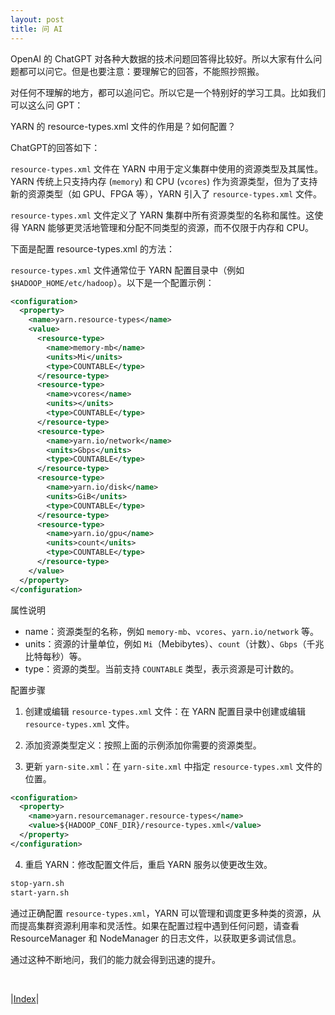 ```yaml
---
layout: post
title: 问 AI
---
```


OpenAI 的 ChatGPT 对各种大数据的技术问题回答得比较好。所以大家有什么问题都可以问它。但是也要注意：要理解它的回答，不能照抄照搬。

对任何不理解的地方，都可以追问它。所以它是一个特别好的学习工具。比如我们可以这么问 GPT：

YARN 的 resource-types.xml 文件的作用是？如何配置？

ChatGPT的回答如下：

`resource-types.xml` 文件在 YARN 中用于定义集群中使用的资源类型及其属性。YARN 传统上只支持内存 (`memory`) 和 CPU (`vcores`) 作为资源类型，但为了支持新的资源类型（如 GPU、FPGA 等），YARN 引入了 `resource-types.xml` 文件。

`resource-types.xml` 文件定义了 YARN 集群中所有资源类型的名称和属性。这使得 YARN 能够更灵活地管理和分配不同类型的资源，而不仅限于内存和 CPU。

下面是配置 resource-types.xml 的方法：

`resource-types.xml` 文件通常位于 YARN 配置目录中（例如 `$HADOOP_HOME/etc/hadoop`）。以下是一个配置示例：

```xml
<configuration>
  <property>
    <name>yarn.resource-types</name>
    <value>
      <resource-type>
        <name>memory-mb</name>
        <units>Mi</units>
        <type>COUNTABLE</type>
      </resource-type>
      <resource-type>
        <name>vcores</name>
        <units></units>
        <type>COUNTABLE</type>
      </resource-type>
      <resource-type>
        <name>yarn.io/network</name>
        <units>Gbps</units>
        <type>COUNTABLE</type>
      </resource-type>
      <resource-type>
        <name>yarn.io/disk</name>
        <units>GiB</units>
        <type>COUNTABLE</type>
      </resource-type>
      <resource-type>
        <name>yarn.io/gpu</name>
        <units>count</units>
        <type>COUNTABLE</type>
      </resource-type>
    </value>
  </property>
</configuration>
```

属性说明

- name：资源类型的名称，例如 `memory-mb`、`vcores`、`yarn.io/network` 等。
- units：资源的计量单位，例如 `Mi`（Mebibytes）、`count`（计数）、`Gbps`（千兆比特每秒）等。
- type：资源的类型。当前支持 `COUNTABLE` 类型，表示资源是可计数的。

配置步骤

1. 创建或编辑 `resource-types.xml` 文件：在 YARN 配置目录中创建或编辑 `resource-types.xml` 文件。

2. 添加资源类型定义：按照上面的示例添加你需要的资源类型。

3. 更新 `yarn-site.xml`：在 `yarn-site.xml` 中指定 `resource-types.xml` 文件的位置。

```xml
<configuration>
  <property>
    <name>yarn.resourcemanager.resource-types</name>
    <value>${HADOOP_CONF_DIR}/resource-types.xml</value>
  </property>
</configuration>
```

4. 重启 YARN：修改配置文件后，重启 YARN 服务以使更改生效。

```bash
stop-yarn.sh
start-yarn.sh
```

通过正确配置 `resource-types.xml`，YARN 可以管理和调度更多种类的资源，从而提高集群资源利用率和灵活性。如果在配置过程中遇到任何问题，请查看 ResourceManager 和 NodeManager 的日志文件，以获取更多调试信息。

通过这种不断地问，我们的能力就会得到迅速的提升。

<br/>

|[Index](../)|
